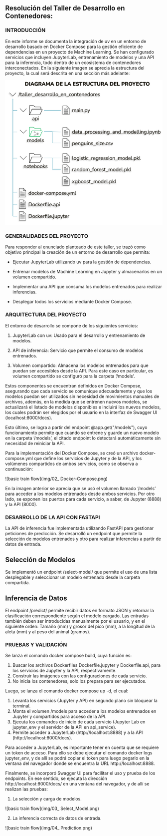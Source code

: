 ## Resolución del Taller de Desarrollo en Contenedores:

### INTRODUCCIÓN

En este informe se documenta la integración de uv en un entorno de desarrollo basado en Docker Compose para la gestión eficiente de dependencias en un proyecto de Machine Learning. Se han configurado servicios que incluyen JupyterLab, entrenamiento de modelos y una API para la inferencia, todo dentro de un ecosistema de contenedores interconectados. En la siguiente imagen se aprecia la estructura del proyecto, la cual será descrita en una sección más adelante:

![basic train flow](img/01_arquitectura.png)

### GENERALIDADES DEL PROYECTO

Para responder al enunciado planteado de este taller, se trazó como objetivo principal la creación de un entorno de desarrollo que permita:

-	Ejecutar JupyterLab utilizando uv para la gestión de dependencias.

-	Entrenar modelos de Machine Learning en Jupyter y almacenarlos en un volumen compartido.

-	Implementar una API que consuma los modelos entrenados para realizar inferencias.

-	Desplegar todos los servicios mediante Docker Compose.

### ARQUITECTURA DEL PROYECTO

El entorno de desarrollo se compone de los siguientes servicios:

1.	JupyterLab con uv: Usado para el desarrollo y entrenamiento de modelos.

2.	API de inferencia: Servicio que permite el consumo de modelos entrenados.

3.	Volumen compartido: Almacena los modelos entrenados para que puedan ser accesibles desde la API. Para este caso en particular, es volumen compartido se configuró para la carpeta ‘/models’.

Estos componentes se encuentran definidos en Docker Compose, asegurando que cada servicio se comunique adecuadamente y que los modelos puedan ser utilizados sin necesidad de movimientos manuales de archivos, además, en la medida que se entrenen nuevos modelos, se actualizará el listado de modelos disponibles e incluirá los nuevos modelos, los cuales podrán ser elegidos por el usuario en la interfaz de Swagger UI (localhost:8000/docs).

Esto último, se logra a partir del endpoint @app.get("/models"), cuyo funcionamiento permite que cuando se entrene y guarde un nuevo modelo en la carpeta ‘/models’, el citado endpoint lo detectará automáticamente sin necesidad de reiniciar la API.




Para la implementación del Docker Compose, se creó un archivo docker-compose.yml que define los servicios de Jupyter y de la API, y los volúmenes compartidos de ambos servicios, como se observa a continuación:

![basic train flow](img/02_ Docker-Compose.png)


En la imagen anterior se aprecia que se usó el volumen llamado ‘/models’ para acceder a los modelos entrenados desde ambos servicios. Por otro lado, se exponen los puertos para cada servicio, a saber, de Jupyter (8888) y la API (8000).


### DESARROLLO DE LA API CON FASTAPI

La API de inferencia fue implementada utilizando FastAPI para gestionar peticiones de predicción. Se desarrolló un endpoint que permite la selección de modelos entrenados y otro para realizar inferencias a partir de datos de entrada.

## Selección de Modelos

Se implementó un endpoint /select-model/ que permite el uso de una lista desplegable y seleccionar un modelo entrenado desde la carpeta compartida.

## Inferencia de Datos

El endpoint /predict/ permite recibir datos en formato JSON y retornar la clasificación correspondiente según el modelo cargado. Las entradas también deben ser introducidas manualmente por el usuario, y en el siguiente orden: Tamaño (mm) y grosor del pico (mm), a la longitud de la aleta (mm) y al peso del animal (gramos).

### PRUEBAS Y VALIDACIÓN

Se lanza el comando docker compose build, cuya función es: 

1.	Buscar los archivos Dockerfiles Dockerfile.jupyter y Dockerfile.api, para los servicios de Jupyter y la API, respectivamente. 
2.	Construir las imágenes con las configuraciones de cada servicio. 
3.	No inicia los contenedores, solo los prepara para ser ejecutados.

Luego, se lanza el comando docker compose up -d, el cual:

1. Levanta los servicios (Jupyter y API) en segundo plano sin bloquear la terminal.
2. Monta el volumen /models para acceder a los modelos entrenados en Jupyter y compartidos para acceso de la API.
3. Ejecuta los comandos de inicio de cada servicio (Jupyter Lab en jupyter_env y el servidor de la API en api_service).
4. Permite acceder a JupyterLab (http://localhost:8888) y a la API (http://localhost:8000/docs).

Para acceder a JupyterLab, es importante tener en cuenta que se requiere un token de acceso. Para ello se debe ejecutar el comando docker logs jupyter_env, y de allí se podrá copiar el token para luego pegarlo en la ventana del navegador donde se encuentra la URL http://localhost:8888.

Finalmente, se incorporó Swagger UI para facilitar el uso y prueba de los endpoints. En ese sentido, se ejecuta la dirección http://localhost:8000/docs/ en una ventana del navegador, y de allí se realizan las pruebas:

1.	La selección y carga de modelos.

![basic train flow](img/03_ Select_Model.png)

2.	La inferencia correcta de datos de entrada.

![basic train flow](img/04_ Prediction.png)
